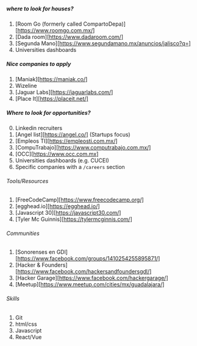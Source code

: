 ##### where to look for houses?
1. [Room Go (formerly called CompartoDepa)][https://www.roomgo.com.mx/]
2. [Dada room][https://www.dadaroom.com/]
3. [Segunda Mano][https://www.segundamano.mx/anuncios/jalisco?q=]
4. Universities dashboards

##### Nice companies to apply
1. [Maniak][https://maniak.co/]
2. Wizeline
2. [Jaguar Labs][https://jaguarlabs.com/]
3. [Place It][https://placeit.net/]

##### Where to look for opportunities?
0. Linkedin recruiters
1. [Angel list][https://angel.co/] (Startups focus)
2. [Empleos TI][https://empleosti.com.mx/]
3. [CompuTrabajo][https://www.computrabajo.com.mx/]
4. [OCC][https://www.occ.com.mx]
5. Universities dashboards (e.g. CUCEI)
6. Specific companies with a `/careers` section

###### Tools/Resources
1. [FreeCodeCamp][https://www.freecodecamp.org/]
2. [egghead.io][https://egghead.io/]
3. [Javascript 30][https://javascript30.com/]
4. [Tyler Mc Guinnis][https://tylermcginnis.com/]

###### Communities
1. [Sonorenses en GDl][https://www.facebook.com/groups/1410254255895871/]
2. [Hacker & Founders][https://www.facebook.com/hackersandfoundersgdl/]
3. [Hacker Garage][https://www.facebook.com/hackergarage/]
4. [Meetup][https://www.meetup.com/cities/mx/guadalajara/]

###### Skills
1. Git
2. html/css
3. Javascript
4. React/Vue